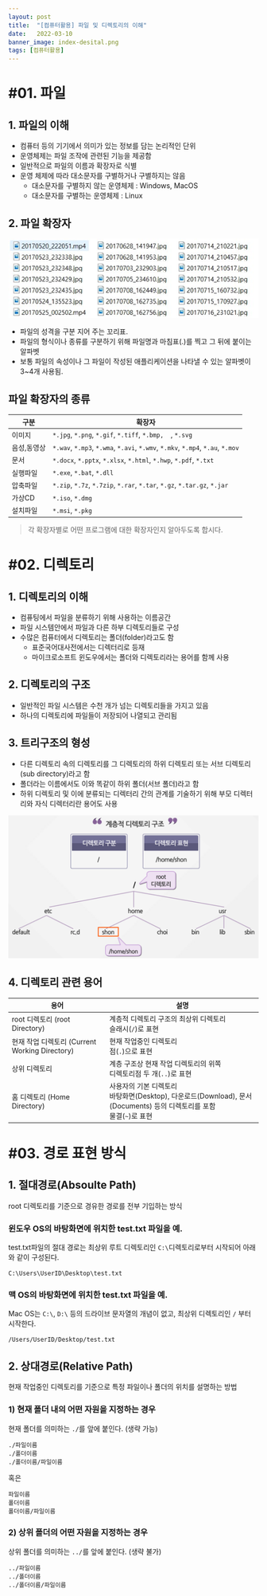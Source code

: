 ```yaml
---
layout: post
title:  "[컴퓨터활용] 파일 및 디렉토리의 이해"
date:   2022-03-10
banner_image: index-desital.png
tags: [컴퓨터활용]
---
```


# #01. 파일

## 1. 파일의 이해

- 컴퓨터 등의 기기에서 의미가 있는 정보를 담는 논리적인 단위
- 운영체제는 파일 조작에 관련된 기능을 제공함
- 일반적으로 파일의 이름과 확장자로 식별
- 운영 체제에 따라 대소문자를 구별하거나 구별하지는 않음
  - 대소문자를 구별하지 않는 운영체제 : Windows, MacOS
  - 대소문자를 구별하는 운영체제 : Linux

## 2. 파일 확장자

![img](/images/posts/2022/0310/ext.jpg)

- 파일의 성격을 구분 지어 주는 꼬리표.
- 파일의 형식이나 종류를 구분하기 위해 파일명과 마침표(.)를 찍고 그 뒤에 붙이는 알파벳
- 보통 파일의 속성이나 그 파일이 작성된 애플리케이션을 나타낼 수 있는 알파벳이 3~4개 사용됨.

## 파일 확장자의 종류

| 구분 | 확장자 |
| --- | --- |
| 이미지 | `*.jpg`, `*.png`, `*.gif`, `*.tiff`, `*.bmp,  `, `*.svg` |
| 음성,동영상 | `*.wav`, `*.mp3`, `*.wma`, `*.avi`, `*.wmv`, `*.mkv`, `*.mp4`, `*.au`, `*.mov` |
| 문서 | `*.docx`, `*.pptx`, `*.xlsx`, `*.html`, `*.hwp`, `*.pdf`, `*.txt` |
| 실행파일 | `*.exe`, `*.bat`, `*.dll` |
| 압축파일 | `*.zip`, `*.7z`, `*.7zip`, `*.rar`, `*.tar`, `*.gz`, `*.tar.gz`, `*.jar` |
| 가상CD | `*.iso`, `*.dmg` |
| 설치파일 | `*.msi`, `*.pkg` |

> 각 확장자별로 어떤 프로그램에 대한 확장자인지 알아두도록 합시다.

# #02. 디렉토리

## 1. 디렉토리의 이해

- 컴퓨팅에서 파일을 분류하기 위해 사용하는 이름공간
- 파일 시스템안에서 파일과 다른 하부 디렉토리들로 구성
- 수많은 컴퓨터에서 디렉토리는 폴더(folder)라고도 함
  - 표준국어대사전에서는 디렉터리로 등재
  - 마이크로소프트 윈도우에서는 폴더와 디렉토리라는 용어를 함께 사용

## 2. 디렉토리의 구조

- 일반적인 파일 시스템은 수천 개가 넘는 디렉토리들을 가지고 있음
- 하나의 디렉토리에 파일들이 저장되어 나열되고 관리됨

## 3. 트리구조의 형성

- 다른 디렉토리 속의 디렉토리를 그 디렉토리의 하위 디렉토리 또는 서브 디렉토리(sub directory)라고 함
- 폴더라는 이름에서도 이와 똑같이 하위 폴더(서브 폴더)라고 함
- 하위 디렉토리 및 이에 분류되는 디렉터리 간의 관계를 기술하기 위해 부모 디렉터리와 자식 디렉터리란 용어도 사용

![img](/images/posts/2022/0310/dir.png)

## 4. 디렉토리 관련 용어

| 용어 | 설명 |
|---|---|
| root 디렉토리 (root Directory) | 계층적 디렉토리 구조의 최상위 디렉토리<br/>슬래시(`/`)로 표현 |
| 현재 작업 디렉토리 (Current Working Directory) | 현재 작업중인 디렉토리<br/>점(`.`)으로 표현 |
| 상위 디렉토리 | 계층 구조상 현재 작업 디렉토리의 위쪽<br/>디렉토리점 두 개(`..`)로 표현 |
| 홈 디렉토리 (Home Directory) | 사용자의 기본 디렉토리<br/>바탕화면(Desktop), 다운로드(Download), 문서(Documents) 등의 디렉토리를 포함<br/>물결(`~`)로 표현 |

# #03. 경로 표현 방식

## 1. 절대경로(Absoulte Path)

root 디렉토리를 기준으로 경유한 경로를 전부 기입하는 방식

### 윈도우 OS의 바탕화면에 위치한 test.txt 파일을 예.

test.txt파일의 절대 경로는 최상위 루트 디렉토리인 `C:\`디렉토리로부터 시작되어 아래와 같이 구성된다.

```
C:\Users\UserID\Desktop\test.txt
```

### 맥 OS의 바탕화면에 위치한 test.txt 파일을 예.

Mac OS는 `C:\`, `D:\` 등의 드라이브 문자열의 개념이 없고, 최상위 디렉토리인 `/` 부터 시작한다.

```
/Users/UserID/Desktop/test.txt
```

## 2. 상대경로(Relative Path)

현재 작업중인 디렉토리를 기준으로 특정 파일이나 폴더의 위치를 설명하는 방법

### 1) 현재 폴더 내의 어떤 자원을 지정하는 경우

현재 폴더를 의미하는 `./`를 앞에 붙인다. (생략 가능)

```
./파일이름
./폴더이름
./폴더이름/파일이름
```

혹은

```
파일이름
폴더이름
폴더이름/파일이름
```

### 2) 상위 폴더의 어떤 자원을 지정하는 경우

상위 폴더를 의미하는 `../`를 앞에 붙인다. (생략 불가)

```
../파일이름
../폴더이름
../폴더이름/파일이름
```